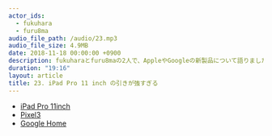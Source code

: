 ```yaml
---
actor_ids:
  - fukuhara
  - furu8ma
audio_file_path: /audio/23.mp3
audio_file_size: 4.9MB
date: 2018-11-18 00:00:00 +0900
description: fukuharaとfuru8maの2人で、AppleやGoogleの新製品について語りました。
duration: "19:16"
layout: article
title: 23. iPad Pro 11 inch の引きが強すぎる
---
```




- [iPad Pro 11inch](https://www.apple.com/jp/shop/buy-ipad/ipad-pro/11%E3%82%A4%E3%83%B3%E3%83%81%E3%81%AE%E3%83%87%E3%82%A3%E3%82%B9%E3%83%97%E3%83%AC%E3%82%A4-64gb-%E3%82%B7%E3%83%AB%E3%83%90%E3%83%BC-wifi)
- [Pixel3](https://store.google.com/jp/product/pixel_3?hl=ja-JP&utm_source=google&utm_medium=cpc&utm_campaign=japac-JP--ja-dr-bkws-all-all-buy-e-dr-1005572&utm_content=text-ad-none-none-DEV_c-CRE_300903433615-ADGP_Hybrid+%7C+AW+SEM+%7C+BKWS+%7C+Exact+-+Pixel-KWID_43700038847379854-kwd-452053555650-userloc_9053340&utm_term=KW_pixel3-ST_pixel3&gclid=CjwKCAiAlb_fBRBHEiwAzMeEdrEiS_tybID-9ekgt13Ei38UbCQ-IR3PASxIPqr6M_nx1t5Ap8qvJBoChikQAvD_BwE&gclsrc=aw.ds)
- [Google Home](https://store.google.com/jp/product/google_home?hl=ja-JP&hl=ja-JP&utm_source=google&utm_medium=cpc&utm_campaign=japac-JP--jp-dr-bkws-super-all-buy-e-dr-1005572&utm_content=text-ad-none-none-DEV_c-CRE_294181708027-ADGP_Hybrid+%7C+AW+SEM+%7C+BKWS+~+Exact+%7C+Home+%7C+%5B1:1%5D+%7C+JP+%7C+ja+%7C+google+home-KWID_43700036734054352-kwd-158648117-userloc_9053340&utm_term=KW_google%20home-ST_google+home&gclid=CjwKCAiAlb_fBRBHEiwAzMeEdjPJzJDuvP4N1vS4aLGWp3jVsG9fd5eBKdbrDoUThkdRLmZiCfidohoCQ3sQAvD_BwE&gclsrc=aw.ds)






